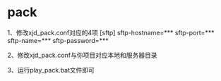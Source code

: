 # pack

1、修改xjd_pack.conf对应的4项
[sftp]
sftp-hostname=***
sftp-port=***
sftp-name=***
sftp-password=***

2、修改xjd_pack.conf与你项目对应本地和服务器目录

3、运行play_pack.bat文件即可
